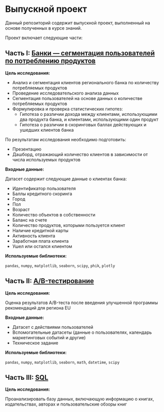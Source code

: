 # Выпускной проект

Данный репозиторий содержит выпускной проект, выполненный на основе полученных в курсе знаний. 

Проект включает следующие части:

## Часть I: [Банки — сегментация пользователей по потреблению продуктов](https://github.com/ShapkinaNS/Data_Analyst_Yandex.Practicum/blob/main/Final_project/Bank_clients_churn_final_project.ipynb)

**Цель исследования:**

- Анализ и сегментация клиентов регионального банка по количеству потребляемых продуктов
- Проведение исследовательского анализа данных
- Сегментация пользователей на основе данных о количестве потребляемых продуктов
- Формулировка и проверка статистических гипотез:
  - Гипотеза о различии дохода между клиентами, использующими два продукта банка, и клиентами, использующими один продукт
  - Гипотеза о различии в скоринговых баллах действующих и ушедших клиентов банка

По результатам исследования необходимо подготовить:
- Презентацию
- Дашборд, отражающий количество клиентов в зависимости от числа используемых продуктов

**Входные данные:**

Датасет содержит следующие данные о клиентах банка:
- Идентификатор пользователя
- Баллы кредитного скоринга
- Город
- Пол
- Возраст
- Количество объектов в собственности
- Баланс на счете
- Количество продуктов, которыми пользуется клиент
- Наличие кредитной карты
- Активность клиента
- Заработная плата клиента
- Ушел или остался клиентом

**Используемые библиотеки:**

`pandas`, `numpy`, `matplotlib`, `seaborn`, `scipy`, `phik`, `plotly`

##  Часть II: [A/B-тестирование](https://github.com/ShapkinaNS/Data_Analyst_Yandex.Practicum/blob/main/Final_project/AB_test_final_project.ipynb)
**Цель исследования:**

Оценка результатов A/B-теста после введения улучшенной программы рекомендаций для региона EU

**Входные данные:**

- Датасет с действиями пользователей
- Вспомогательные датасеты (данные о пользователях, календарь маркетинговых событий и другие)
- Техническое задание

**Используемые библиотеки:**

`pandas`, `numpy`, `matplotlib`, `seaborn`, `math`, `datetime`, `scipy`

##  Часть III: [SQL](https://github.com/ShapkinaNS/Data_Analyst_Yandex.Practicum/blob/main/Final_project/SQL_final_project.ipynb)
**Цель исследования:**

Проанализировать базу данных, включающую информацию о книгах, издательствах, авторах и пользовательские обзоры книг
